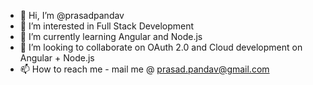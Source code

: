 - 👋 Hi, I’m @prasadpandav
- 👀 I’m interested in Full Stack Development
- 🌱 I’m currently learning Angular and Node.js
- 💞️ I’m looking to collaborate on OAuth 2.0 and Cloud development on Angular + Node.js
- 📫 How to reach me - mail me @ prasad.pandav@gmail.com

<!---
prasadpandav/prasadpandav is a ✨ special ✨ repository because its `README.md` (this file) appears on your GitHub profile.
You can click the Preview link to take a look at your changes.
--->
